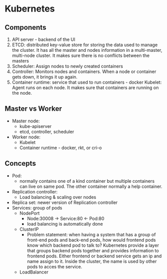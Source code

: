 # Kubernetes

## Components
1. API server - backend of the UI
2. ETCD: distributed key-value store for storing the data used to manage the cluster. It has all the master and nodes information in a multi-master, multi-node cluster. It makes sure there is no conflicts between the masters 
3. Scheduler: Assign nodes to newly created containers 
4. Controller: Monitors nodes and containers. When a node or container gets down, it brings it up again. 
5. Container runtime: service that used to run containers - docker 
Kubelet: Agent runs on each node. It makes sure that containers are running on the node. 

## Master vs Worker 
- Master node: 
    - kube-apiserver 
    - etcd, controller, scheduler
- Worker node: 
    - Kubelet
    - Container runtime - docker, rkt, or cri-o

## Concepts
- Pod: 
    - normally contains one of a kind container but multiple containers can live on same pod. The other container normally a help container. 
- Replication controller: 
    - Load balancing & scaling over nodes
- Replica set: newer version of Replication controller 
- Services: group of pods
    - NodePort
        - Node:30008 -> Service:80 <- Pod:80
        - load balancing is automatically done
    - ClusterIP
        - Problem statement: when having a system that has a group of front-end pods and back-end pods, how would frontend pods know which backend pod to talk to? Kubernetes provide a layer that groups backend pods together and provides information to frontend pods. Either frontend or backend service gets an ip and name assign to it. Inside the cluster, the name is used by other pods to acces the service. 
    - LoadBalancer

   

